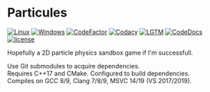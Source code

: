 # Particules

[![Linux](https://img.shields.io/travis/yattabyte/Particules?label=Linux%20Build&logo=Travis)](https://travis-ci.com/Yattabyte/Particules)
[![Windows](https://img.shields.io/appveyor/ci/yattabyte/Particules?label=Windows%20Build&logo=Appveyor)](https://ci.appveyor.com/project/Yattabyte/Particules)
[![CodeFactor](https://img.shields.io/codefactor/grade/github/yattabyte/Particules?label=Code%20Factor&logo=CodeFactor)](https://www.codefactor.io/repository/github/yattabyte/Particules)
[![Codacy](https://img.shields.io/codacy/grade/423d5e4bdb064914aef2589a3e58f483?label=Code%20Quality&logo=Codacy)](https://www.codacy.com/manual/Yattabyte/Particules)
[![LGTM](https://img.shields.io/lgtm/grade/cpp/github/Yattabyte/Particules?label=Code%20Quality&logo=LGTM)](https://lgtm.com/projects/g/Yattabyte/Particules)
[![CodeDocs](https://codedocs.xyz/Yattabyte/Particules.svg)](https://codedocs.xyz/Yattabyte/Particules/)
[![license](https://img.shields.io/github/license/Yattabyte/Particules?label=License&logo=github)](https://github.com/Yattabyte/Particules/blob/master/LICENSE)

Hopefully a 2D particle physics sandbox game if I'm successfull.  

Use Git submodules to acquire dependencies.  
Requires C++17 and CMake. Configured to build dependencies.  
Compiles on GCC 8/9, Clang 7/8/9, MSVC 14/19 (VS 2017/2019).  